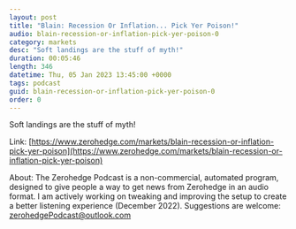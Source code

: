```yaml
---
layout: post
title: "Blain: Recession Or Inflation... Pick Yer Poison!"
audio: blain-recession-or-inflation-pick-yer-poison-0
category: markets
desc: "Soft landings are the stuff of myth!"
duration: 00:05:46
length: 346
datetime: Thu, 05 Jan 2023 13:45:00 +0000
tags: podcast
guid: blain-recession-or-inflation-pick-yer-poison-0
order: 0
---
```

Soft landings are the stuff of myth!

Link: [https://www.zerohedge.com/markets/blain-recession-or-inflation-pick-yer-poison](https://www.zerohedge.com/markets/blain-recession-or-inflation-pick-yer-poison)

About: The Zerohedge Podcast is a non-commercial, automated program, designed to give people a way to get news from Zerohedge in an audio format.  I am actively working on tweaking and improving the setup to create a better listening experience (December 2022).  Suggestions are welcome: [zerohedgePodcast@outlook.com](mailto:zerohedgePodcast@outlook.com)